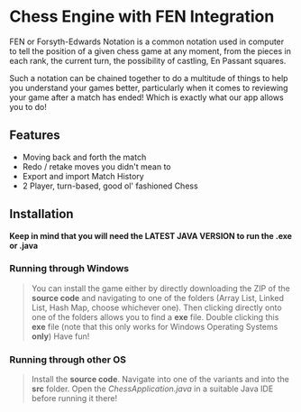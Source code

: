 # Chess Engine with FEN Integration

FEN or Forsyth-Edwards Notation is a common notation used in computer to tell the position of a given chess game at any moment, from the pieces in each rank, the current turn, the possibility of castling, En Passant squares. 

Such a notation can be chained together to do a multitude of things to help you understand your games better, particularly when it comes to reviewing your game after a match has ended! Which is exactly what our app allows you to do!

## Features
- Moving back and forth the match
- Redo / retake moves you didn't mean to
- Export and import Match History
- 2 Player, turn-based, good ol' fashioned Chess

## Installation
**Keep in mind that you will need the LATEST JAVA VERSION to run the .exe or .java**

### Running through Windows
> You can install the game either by directly downloading the ZIP of the **source code** and navigating to one of the folders (Array List, Linked List, Hash Map, choose whichever one). 
> Then clicking directly onto one of the folders allows you to find a **exe** file.
> Double clicking this **exe** file (note that this only works for Windows Operating Systems **only**)
> Have fun!

### Running through other OS
> Install the **source code**.
> Navigate into one of the variants and into the **src** folder.
> Open the *ChessApplication.java* in a suitable Java IDE before running it there!


